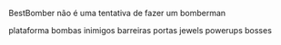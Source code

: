 BestBomber não é uma tentativa de fazer um bomberman

plataforma
bombas
inimigos
barreiras
portas
jewels
powerups
bosses
